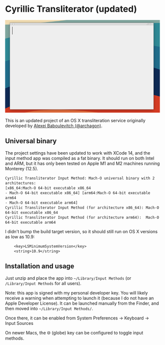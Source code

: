 # Cyrillic Transliterator (updated)

![Demo](demo.gif)

This is an updated project of an OS X transliteration service originally developed by [Alexei Baboulevitch (@archagon)](https://github.com/archagon).

## Universal binary

The project settings have been updated to work with XCode 14, and the input method app was compiled as a fat binary. It should run on both Intel and ARM, but it has only been tested on Apple M1 and M2 machines running Monterey (12.5).

```
Cyrillic Transliterator Input Method: Mach-O universal binary with 2 architectures: 
[x86_64:Mach-O 64-bit executable x86_64
- Mach-O 64-bit executable x86_64] [arm64:Mach-O 64-bit executable arm64
- Mach-O 64-bit executable arm64]
Cyrillic Transliterator Input Method (for architecture x86_64):	Mach-O 64-bit executable x86_64
Cyrillic Transliterator Input Method (for architecture arm64):	Mach-O 64-bit executable arm64
```

I didn't bump the build target version, so it should still run on OS X versions as low as 10.9:
```
	<key>LSMinimumSystemVersion</key>
	<string>10.9</string>
```


## Installation and usage
Just unzip and place the app into `~/Library/Input Methods` (or `/Library/Input Methods` for all users).

Note: this app is signed with my personal developer key. You will likely receive a warning when attempting to launch it (because I do not have an Apple Developer License). It can be launched manually from the Finder, and then moved into `~/Library/Input Methods/`.

Once there, it can be enabled from System Preferences -> Keyboard -> Input Sources

On newer Macs, the 🌐 (globe) key can be configured to toggle input methods.
